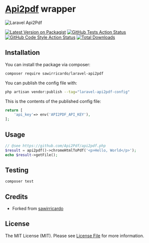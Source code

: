 # [Api2pdf](https://api2pdf.com) wrapper

![Laravel Api2Pdf](https://banners.beyondco.de/laravel-api2pdf.png?theme=light&packageManager=composer+require&packageName=sawirricardo%2Flaravel-api2pdf&pattern=bankNote&style=style_1&description=Use+Api2Pdf+in+your+Laravel+apps&md=1&showWatermark=0&fontSize=100px&images=https%3A%2F%2Flaravel.com%2Fimg%2Flogomark.min.svg)

[![Latest Version on Packagist](https://img.shields.io/packagist/v/sawirricardo/laravel-api2pdf.svg?style=flat-square)](https://packagist.org/packages/sawirricardo/laravel-api2pdf)
[![GitHub Tests Action Status](https://img.shields.io/github/workflow/status/sawirricardo/laravel-api2pdf/run-tests?label=tests)](https://github.com/sawirricardo/laravel-api2pdf/actions?query=workflow%3Arun-tests+branch%3Amain)
[![GitHub Code Style Action Status](https://img.shields.io/github/workflow/status/sawirricardo/laravel-api2pdf/Check%20&%20fix%20styling?label=code%20style)](https://github.com/sawirricardo/laravel-api2pdf/actions?query=workflow%3A"Check+%26+fix+styling"+branch%3Amain)
[![Total Downloads](https://img.shields.io/packagist/dt/sawirricardo/laravel-api2pdf.svg?style=flat-square)](https://packagist.org/packages/sawirricardo/laravel-api2pdf)


## Installation

You can install the package via composer:

```bash
composer require sawirricardo/laravel-api2pdf
```

You can publish the config file with:

```bash
php artisan vendor:publish --tag="laravel-api2pdf-config"
```

This is the contents of the published config file:

```php
return [
    'api_key'=> env('API2PDF_API_KEY'),
];
```

## Usage

```php
// @see https://github.com/Api2Pdf/api2pdf.php
$result = api2pdf()->chromeHtmlToPdf('<p>Hello, World</p>');
echo $result->getFile();
```

## Testing

```bash
composer test
```

## Credits

-   Forked from [sawirricardo](https://github.com/sawirricardo/laravel-api2pdf)


## License

The MIT License (MIT). Please see [License File](LICENSE.md) for more information.
